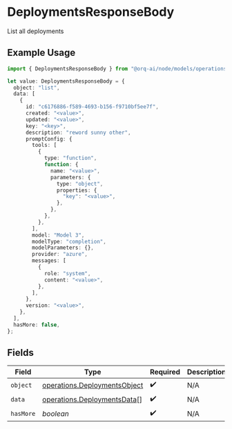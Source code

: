 # DeploymentsResponseBody

List all deployments

## Example Usage

```typescript
import { DeploymentsResponseBody } from "@orq-ai/node/models/operations";

let value: DeploymentsResponseBody = {
  object: "list",
  data: [
    {
      id: "c6176886-f589-4693-b156-f9710bf5ee7f",
      created: "<value>",
      updated: "<value>",
      key: "<key>",
      description: "reword sunny other",
      promptConfig: {
        tools: [
          {
            type: "function",
            function: {
              name: "<value>",
              parameters: {
                type: "object",
                properties: {
                  "key": "<value>",
                },
              },
            },
          },
        ],
        model: "Model 3",
        modelType: "completion",
        modelParameters: {},
        provider: "azure",
        messages: [
          {
            role: "system",
            content: "<value>",
          },
        ],
      },
      version: "<value>",
    },
  ],
  hasMore: false,
};
```

## Fields

| Field                                                                        | Type                                                                         | Required                                                                     | Description                                                                  |
| ---------------------------------------------------------------------------- | ---------------------------------------------------------------------------- | ---------------------------------------------------------------------------- | ---------------------------------------------------------------------------- |
| `object`                                                                     | [operations.DeploymentsObject](../../models/operations/deploymentsobject.md) | :heavy_check_mark:                                                           | N/A                                                                          |
| `data`                                                                       | [operations.DeploymentsData](../../models/operations/deploymentsdata.md)[]   | :heavy_check_mark:                                                           | N/A                                                                          |
| `hasMore`                                                                    | *boolean*                                                                    | :heavy_check_mark:                                                           | N/A                                                                          |